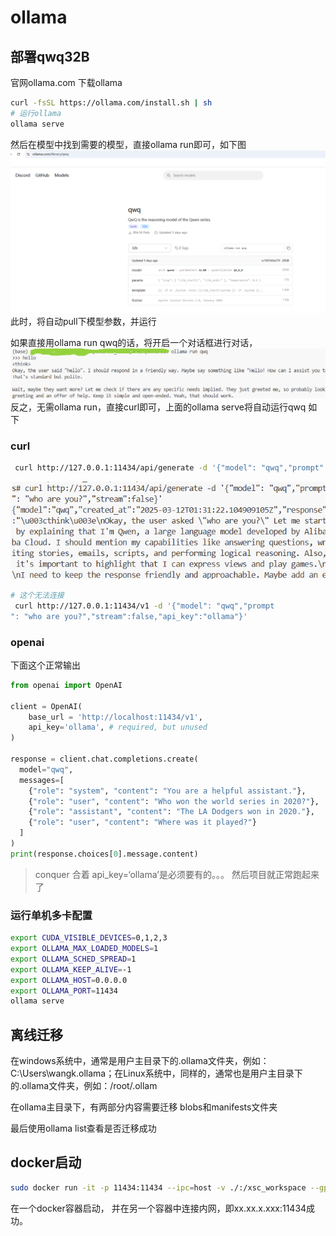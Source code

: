 <!--
 * @Author: coffeecat
 * @Date: 2025-03-12 09:19:24
 * @LastEditors: Do not edit
 * @LastEditTime: 2025-03-12 15:56:24
-->

# ollama



## 部署qwq32B

官网ollama.com
下载ollama

```bash
curl -fsSL https://ollama.com/install.sh | sh
# 运行ollama
ollama serve
```

然后在模型中找到需要的模型，直接ollama run即可，如下图
![1741742472526](image/ollama/1741742472526.png)
此时，将自动pull下模型参数，并运行

如果直接用ollama run qwq的话，将开启一个对话框进行对话，
![1741743280489](image/ollama/1741743280489.png)
反之，无需ollama run，直接curl即可，上面的ollama serve将自动运行qwq
如下

### curl

```bash
 curl http://127.0.0.1:11434/api/generate -d '{"model": "qwq","prompt": "who are you?","stream":false}'
```

![1741743220227](image/ollama/1741743220227.png)

```bash
# 这个无法连接
 curl http://127.0.0.1:11434/v1 -d '{"model": "qwq","prompt
": "who are you?","stream":false,"api_key":"ollama"}'
```

### openai

下面这个正常输出

```python
from openai import OpenAI
 
client = OpenAI(
    base_url = 'http://localhost:11434/v1',
    api_key='ollama', # required, but unused
)
 
response = client.chat.completions.create(
  model="qwq",
  messages=[
    {"role": "system", "content": "You are a helpful assistant."},
    {"role": "user", "content": "Who won the world series in 2020?"},
    {"role": "assistant", "content": "The LA Dodgers won in 2020."},
    {"role": "user", "content": "Where was it played?"}
  ]
)
print(response.choices[0].message.content)
```

> conquer
> 合着 api_key=‘ollama’是必须要有的。。。
> 然后项目就正常跑起来了

### 运行单机多卡配置

```bash
export CUDA_VISIBLE_DEVICES=0,1,2,3
export OLLAMA_MAX_LOADED_MODELS=1
export OLLAMA_SCHED_SPREAD=1
export OLLAMA_KEEP_ALIVE=-1
export OLLAMA_HOST=0.0.0.0
export OLLAMA_PORT=11434
ollama serve
```

## 离线迁移
在windows系统中，通常是用户主目录下的.ollama文件夹，例如： C:\Users\wangk\.ollama；在Linux系统中，同样的，通常也是用户主目录下的.ollama文件夹，例如：/root/.ollam


在ollama主目录下，有两部分内容需要迁移
blobs和manifests文件夹


最后使用ollama list查看是否迁移成功


## docker启动

```bash
sudo docker run -it -p 11434:11434 --ipc=host -v ./:/xsc_workspace --gpus all --nam xsc_ollama pytorch/pytorch:latest
```

在一个docker容器启动，
并在另一个容器中连接内网，即xx.xx.x.xxx:11434成功。



